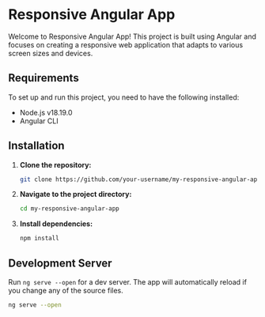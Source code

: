 # Responsive Angular App

Welcome to Responsive Angular App! This project is built using Angular and focuses on creating a responsive web application that adapts to various screen sizes and devices.

## Requirements

To set up and run this project, you need to have the following installed:

- Node.js v18.19.0
- Angular CLI

## Installation

1. **Clone the repository:**

    ```bash
    git clone https://github.com/your-username/my-responsive-angular-app.git
    ```

2. **Navigate to the project directory:**

    ```bash
    cd my-responsive-angular-app
    ```

3. **Install dependencies:**

    ```bash
    npm install
    ```

## Development Server

Run `ng serve --open` for a dev server. The app will automatically reload if you change any of the source files.

```bash
ng serve --open

